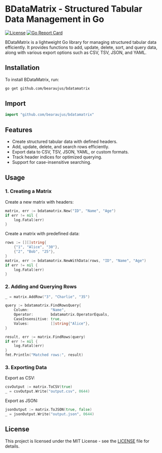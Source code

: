 # BDataMatrix - Structured Tabular Data Management in Go

[![License](https://img.shields.io/badge/license-MIT-blue.svg)](LICENSE)
[![Go Report Card](https://goreportcard.com/badge/github.com/bearaujus/bdatamatrix)](https://goreportcard.com/report/github.com/bearaujus/bdatamatrix)

BDataMatrix is a lightweight Go library for managing structured tabular data efficiently. It provides functions to add, update, delete, sort, and query data, along with various export options such as CSV, TSV, JSON, and YAML.

## Installation

To install BDataMatrix, run:

```sh
go get github.com/bearaujus/bdatamatrix
```

## Import

```go
import "github.com/bearaujus/bdatamatrix"
```

## Features

- Create structured tabular data with defined headers.
- Add, update, delete, and search rows efficiently.
- Export data to CSV, TSV, JSON, YAML, or custom formats.
- Track header indices for optimized querying.
- Support for case-insensitive searching.

## Usage

### 1. Creating a Matrix

Create a new matrix with headers:

```go
matrix, err := bdatamatrix.New("ID", "Name", "Age")
if err != nil {
    log.Fatal(err)
}
```

Create a matrix with predefined data:

```go
rows := [][]string{
    {"1", "Alice", "30"},
    {"2", "Bob", "25"},
}
matrix, err := bdatamatrix.NewWithData(rows, "ID", "Name", "Age")
if err != nil {
    log.Fatal(err)
}
```

### 2. Adding and Querying Rows

```go
_ = matrix.AddRow("3", "Charlie", "35")

query := bdatamatrix.FindRowsQuery{
    Column:          "Name",
    Operator:        bdatamatrix.OperatorEquals,
    CaseInsensitive: true,
    Values:          []string{"Alice"},
}

result, err := matrix.FindRows(query)
if err != nil {
    log.Fatal(err)
}
fmt.Println("Matched rows:", result)
```

### 3. Exporting Data

Export as CSV:

```go
csvOutput := matrix.ToCSV(true)
_ = csvOutput.Write("output.csv", 0644)
```

Export as JSON:

```go
jsonOutput := matrix.ToJSON(true, false)
_ = jsonOutput.Write("output.json", 0644)
```

## License

This project is licensed under the MIT License - see the [LICENSE](https://github.com/bearaujus/bdatamatrix/blob/master/LICENSE) file for details.
